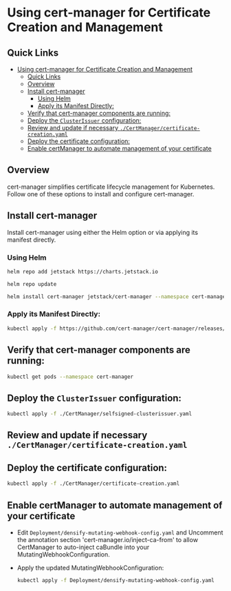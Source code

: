 # Using cert-manager for Certificate Creation and Management

## Quick Links
- [Using cert-manager for Certificate Creation and Management](#using-cert-manager-for-certificate-creation-and-management)
  - [Quick Links](#quick-links)
  - [Overview](#overview)
  - [Install cert-manager](#install-cert-manager)
    - [Using Helm](#using-helm)
    - [Apply its Manifest Directly:](#apply-its-manifest-directly)
  - [Verify that cert-manager components are running:](#verify-that-cert-manager-components-are-running)
  - [Deploy the `ClusterIssuer` configuration:](#deploy-the-clusterissuer-configuration)
  - [Review and update if necessary `./CertManager/certificate-creation.yaml`](#review-and-update-if-necessary-certmanagercertificate-creationyaml)
  - [Deploy the certificate configuration:](#deploy-the-certificate-configuration)
  - [Enable certManager to automate management of your certificate](#enable-certmanager-to-automate-management-of-your-certificate)
  
  
## Overview

cert-manager simplifies certificate lifecycle management for Kubernetes. Follow one of these options to install and configure cert-manager.


## Install cert-manager

Install cert-manager using either the Helm option or via applying its manifest directly. 
   
### Using Helm

```bash
helm repo add jetstack https://charts.jetstack.io
```
```bash
helm repo update
```
```bash
helm install cert-manager jetstack/cert-manager --namespace cert-manager --create-namespace --set installCRDs=true
```


### Apply its Manifest Directly:
```bash
kubectl apply -f https://github.com/cert-manager/cert-manager/releases/download/v1.16.2/cert-manager.yaml
```

## Verify that cert-manager components are running:
```bash
kubectl get pods --namespace cert-manager
```
## Deploy the `ClusterIssuer` configuration:
```bash
kubectl apply -f ./CertManager/selfsigned-clusterissuer.yaml
```
## Review and update if necessary `./CertManager/certificate-creation.yaml`

## Deploy the certificate configuration:
```bash
kubectl apply -f ./CertManager/certificate-creation.yaml
```

## Enable certManager to automate management of your certificate

- Edit `Deployment/densify-mutating-webhook-config.yaml` and Uncomment the annotation section 'cert-manager.io/inject-ca-from' to allow CertManager to auto-inject caBundle into your MutatingWebhookConfiguration. 

- Apply the updated MutatingWebhookConfiguration:
   ```bash
   kubectl apply -f Deployment/densify-mutating-webhook-config.yaml
   ```